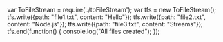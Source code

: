 var ToFileStream = require('./toFileStream');
var tfs = new ToFileStream();
tfs.write({path: "file1.txt", content: "Hello"});
tfs.write({path: "file2.txt", content: "Node.js"});
tfs.write({path: "file3.txt", content: "Streams"});
tfs.end(function() {
console.log("All files created");
});
